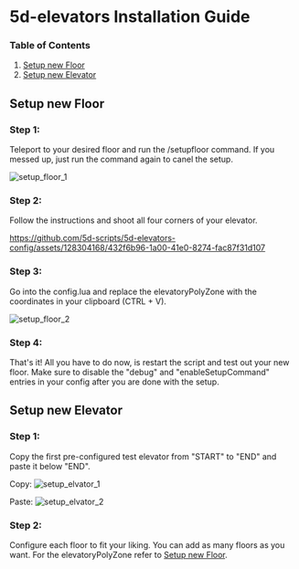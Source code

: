 # 5d-elevators Installation Guide

### Table of Contents  
1. [Setup new Floor](#setup-new-floor)
2. [Setup new Elevator](#setup-new-elevator)


## Setup new Floor
### Step 1:
Teleport to your desired floor and run the /setupfloor command. If you messed up, just run the command again to canel the setup.

![setup_floor_1](https://github.com/5d-scripts/5d-elevators-config/assets/128304168/c0fee50f-fa85-4608-a94e-81c6aa83ec99)


### Step 2:
Follow the instructions and shoot all four corners of your elevator.



https://github.com/5d-scripts/5d-elevators-config/assets/128304168/432f6b96-1a00-41e0-8274-fac87f31d107



### Step 3: 
Go into the config.lua and replace the elevatoryPolyZone with the coordinates in your clipboard (CTRL + V).

![setup_floor_2](https://github.com/5d-scripts/5d-elevators-config/assets/128304168/25a2f2b3-0c58-41d3-9754-601b9071b01e)


### Step 4:
That's it! All you have to do now, is restart the script and test out your new floor. Make sure to disable the "debug" and "enableSetupCommand" entries in your config after you are done with the setup.

## Setup new Elevator
### Step 1: 
Copy the first pre-configured test elevator from "START" to "END" and paste it below "END".

Copy:
![setup_elvator_1](https://github.com/5d-scripts/5d-elevators-config/assets/128304168/f2581fa3-2c5c-4fff-99b7-3e6c03d48a4a)


Paste:
![setup_elvator_2](https://github.com/5d-scripts/5d-elevators-config/assets/128304168/11fe05c4-ac41-4265-a85f-a4b55339597c)


### Step 2:
Configure each floor to fit your liking. You can add as many floors as you want. For the elevatoryPolyZone refer to [Setup new Floor](#setup-new-floor).
